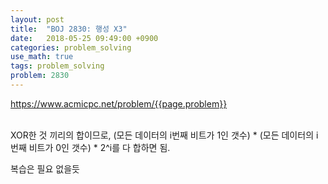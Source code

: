 ```yaml
---
layout: post
title:  "BOJ 2830: 행성 X3"
date:   2018-05-25 09:49:00 +0900
categories: problem_solving
use_math: true
tags: problem_solving
problem: 2830
---
```


<a target="_blank" href="https://www.acmicpc.net/problem/{{page.problem}}">https://www.acmicpc.net/problem/{{page.problem}}</a><br/><br/>

XOR한 것 끼리의 합이므로, (모든 데이터의 i번째 비트가 1인 갯수) * (모든 데이터의 i번째 비트가 0인 갯수) * 2^i를 다 합하면 됨.

복습은 필요 없을듯